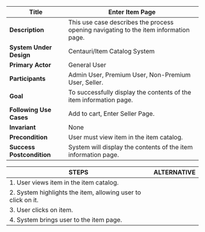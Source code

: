 

|Title |   Enter Item Page     |
|---------|---------|
|**Description**|     This use case describes the process opening navigating to the item information page.     |
|**System Under Design**|     Centauri/Item Catalog System       |
|**Primary Actor**|     General User        |
|**Participants**|     Admin User, Premium User, Non-Premium User, Seller.       |
|**Goal**|     To successfully display the contents of the item information page.       |
|**Following Use Cases**|     Add to cart, Enter Seller Page.       |
|**Invariant**|     None       |
|**Precondition**|     User must view item in the item catalog.     |
|**Success Postcondition**|     System will display the contents of the item information page.      |


|**STEPS**|**ALTERNATIVE**|
|---------|---------|
| 1. User views item in the item catalog.     |         |
| 2. System highlights the item, allowing user to click on it.     |         |
| 3. User clicks on item.     |         |
| 4. System brings user to the item page.     |         |
